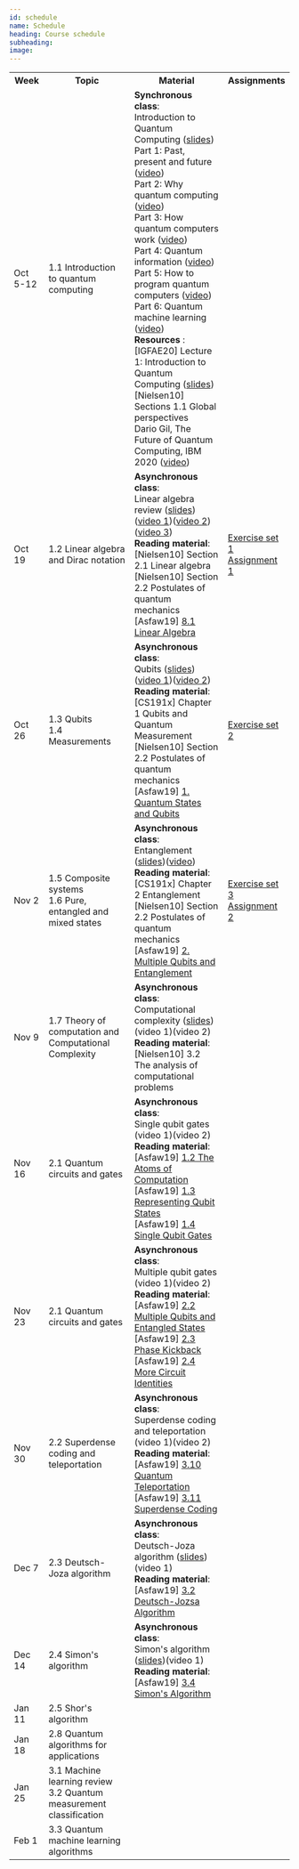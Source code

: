 ```yaml
---
id: schedule
name: Schedule
heading: Course schedule
subheading: 
image: 
---
```

<table class="table table-condensed">
	<tbody>
		<tr>
			<th>Week</th>
			<th>Topic</th>
			<th>Material</th>
			<th>Assignments</th>
		</tr>
		<tr>
			<td>Oct 5-12</td>
			<td>1.1 Introduction to quantum computing		
			</td>
			<td>
				<b>Synchronous class</b>: <br>
				Introduction to Quantum Computing 
				(<a href= "intro quantum computing.pdf">slides</a>)<br>
				Part 1: Past, present and future (<a href= "https://drive.google.com/file/d/1Bf-roihtUD2aymcySYGPFGc8sF5_W8FH/view?usp=sharing">video</a>)<br>
				Part 2: Why quantum computing (<a href= "https://drive.google.com/file/d/1B6iOBOWQgPGi2TEIjCroNf8-MknWfAla/view?usp=sharing">video</a>)<br>
				Part 3: How quantum computers work (<a href= "https://drive.google.com/file/d/1aMQoS6jVawLVthzJVrwELwFsWwycRZlw/view?usp=sharing">video</a>)<br>
				Part 4: Quantum information (<a href= "https://drive.google.com/file/d/1CGaGIl9DkTe0ljvuzUshpapBP_TqUiSq/view?usp=sharing">video</a>)<br>
				Part 5: How to program quantum computers (<a href= "https://drive.google.com/file/d/1RYuZUmk6ohIwP6nifrPgxOySlIJR6us1/view?usp=sharing">video</a>)<br>
				Part 6: Quantum machine learning (<a href= "https://drive.google.com/file/d/1ebEqYGX-SgD1ya6yOdGDyLCrxCF1AY8j/view?usp=sharing">video</a>)<br>
				<b>Resources </b>:
				[IGFAE20]  Lecture 1: Introduction to Quantum Computing (<a href= "https://indico.cern.ch/event/865287/attachments/1971786/3280301/Lecture_1_v1.pdf">slides</a>)<br>
				[Nielsen10] Sections 1.1 Global perspectives<br>
				Dario Gil, The Future of Quantum Computing, IBM 2020 (<a href= "https://www.youtube.com/watch?v=zOGNoDO7mcU">video</a>)<br>
			</td>
			<td>
			</td>
		</tr>
		<tr>
			<td>Oct 19</td>
			<td>
				1.2 Linear algebra and Dirac notation
			</td>
			<td>
				<b>Asynchronous class</b>: <br>
				Linear algebra review (<a href= "QCP-2021-2 Linear Algebra.pdf">slides</a>)(<a href= "https://drive.google.com/file/d/1Y4kYgIvbiI-QEPKLuCgaMD0-oVvWUtZ_/view?usp=sharing">video 1</a>)(<a href= "https://drive.google.com/file/d/1x2G3YgrAMZLdmGfJM3RKDjzCbBE8siHH/view?usp=sharing">video 2</a>)(<a href= "https://drive.google.com/file/d/1m7DVNALG_uT_Vnpox96seG196e3cpE1s/view?usp=sharing">video 3</a>)<br>
				<b>Reading material</b>: <br>
				[Nielsen10] Section 2.1 Linear algebra<br>
				[Nielsen10] Section 2.2 Postulates of quantum mechanics<br>
				[Asfaw19] <a href="https://qiskit.org/textbook/ch-appendix/linear_algebra.html"> 8.1 Linear Algebra </a><br>
			</td>
			<td>
				<a href="exercises1.pdf">Exercise set 1</a><br>
				<a href="https://colab.research.google.com/drive/1by-EsH2doCOpdh_BaHJpYKc751cGxda_?usp=sharing">Assignment 1</a>
			</td>
		</tr>
		<tr>
			<td>Oct 26</td>
			<td>
				1.3 Qubits <br>
				1.4 Measurements <br>
			</td>
			<td>
				<b>Asynchronous class</b>: <br>
				Qubits (<a href= "QCP-2020-2_Qubits.pdf">slides</a>)(<a href= "https://drive.google.com/file/d/1nyB726wJmK7TEgdgAHqCHwcjQt8C5jeT/view">video 1</a>)(<a href= "https://drive.google.com/file/d/16IZRAzmnxSZX46o3zTHgbYnLHYoTNo5e/view?t=35">video 2</a>)<br>
				<b>Reading material</b>: <br>
				[CS191x] Chapter 1 Qubits and Quantum Measurement<br>
				[Nielsen10] Section 2.2 Postulates of quantum mechanics<br>
				[Asfaw19] <a href="https://qiskit.org/textbook/ch-states/introduction.html"> 1. Quantum States and Qubits </a><br>	
			</td>
			<td>
				<a href="exercises2.pdf">Exercise set 2</a><br>
			</td>
		</tr>
		<tr>
			<td>Nov 2</td>
			<td>
				1.5 Composite systems<br>
				1.6 Pure, entangled and mixed states
			</td>
			<td>
				<b>Asynchronous class</b>: <br>
				Entanglement (<a href= "QCP-2020-2 Entanglement.pdf">slides</a>)(<a href= "https://drive.google.com/file/d/1XAo-7F1OZG2F3T-Aj_xh77CBTvBpbqEa/view?t=430">video</a>)<br>
				<b>Reading material</b>: <br>
				[CS191x] Chapter 2 Entanglement<br>
				[Nielsen10] Section 2.2 Postulates of quantum mechanics<br>
				[Asfaw19] <a href="https://qiskit.org/textbook/ch-gates/introduction.html"> 2. Multiple Qubits and Entanglement </a><br>	
			</td>
			<td>
				<a href="exercises3.pdf">Exercise set 3</a><br>
				<a href="https://colab.research.google.com/drive/1eO25UKnQ9khY4zjoNdMgkPxGU9HJ64cT?usp=sharing">Assignment 2</a>
			</td>
		</tr>
		<tr>
			<td>Nov 9</td>
			<td>
				1.7 Theory of computation and Computational Complexity <br>
			</td>
			<td>
				<b>Asynchronous class</b>: <br>
				Computational complexity (<a href= "QCP-2020-2_Computational_Complexity.pdf">slides</a>)(video 1)(video 2)<br>
				<b>Reading material</b>: <br>
				[Nielsen10] 3.2 The analysis of computational problems<br>
			</td>
			<td>
			</td>
		</tr>
		<tr>
			<td>Nov 16</td>
			<td>
				2.1 Quantum circuits and gates
			</td>
			<td>
				<b>Asynchronous class</b>: <br>
				Single qubit gates (video 1)(video 2)<br>
				<b>Reading material</b>: <br>
				[Asfaw19] <a href= "https://qiskit.org/textbook/ch-states/atoms-computation.html">1.2 The Atoms of Computation</a><br>
				[Asfaw19] <a href= "https://qiskit.org/textbook/ch-states/representing-qubit-states.html">1.3 Representing Qubit States</a><br>
				[Asfaw19] <a href= "https://qiskit.org/textbook/ch-states/single-qubit-gates.html">1.4 Single Qubit Gates</a><br>
			</td>
			<td>
			</td>
		</tr>
		<tr>
			<td>Nov 23</td>
			<td>
				2.1 Quantum circuits and gates
			</td>
			<td>
				<b>Asynchronous class</b>: <br>
				Multiple qubit gates (video 1)(video 2)<br>
				<b>Reading material</b>: <br>
				[Asfaw19] <a href= "https://qiskit.org/textbook/ch-gates/multiple-qubits-entangled-states.html">2.2 Multiple Qubits and Entangled States</a><br>
				[Asfaw19] <a href= "https://qiskit.org/textbook/ch-gates/phase-kickback.html">2.3 Phase Kickback</a><br>
				[Asfaw19] <a href= "https://qiskit.org/textbook/ch-gates/more-circuit-identities.html">2.4 More Circuit Identities</a><br>
			</td>
			<td>
			</td>
		</tr>
		<tr>
			<td>Nov 30</td>
			<td>
				2.2 Superdense coding and teleportation
			</td>
			<td>
				<b>Asynchronous class</b>: <br>
				Superdense coding and teleportation (video 1)(video 2)<br>
				<b>Reading material</b>: <br>
				[Asfaw19] <a href= "https://qiskit.org/textbook/ch-algorithms/teleportation.html">3.10 Quantum Teleportation</a><br>
				[Asfaw19] <a href= "https://qiskit.org/textbook/ch-algorithms/superdense-coding.html">3.11 Superdense Coding</a><br>
			</td>
			<td>
			</td>
		</tr>
		<tr>
			<td>Dec 7</td>
			<td>
				2.3 Deutsch-Joza algorithm<br>
			</td>
			<td>
				<b>Asynchronous class</b>: <br>
				Deutsch-Joza algorithm (<a href= "QCP-2020-2 Deutsch-Jozsa_Algorithm.pdf">slides</a>)(video 1)<br>
				<b>Reading material</b>: <br>
				[Asfaw19] <a href= "https://qiskit.org/textbook/ch-algorithms/deutsch-jozsa.html">3.2 Deutsch-Jozsa Algorithm</a><br>
			</td>
			<td>
			</td>
		</tr>
		<tr>
			<td>Dec 14</td>
			<td>
				2.4 Simon's algorithm
			</td>
			<td>
				<b>Asynchronous class</b>: <br>
				Simon's algorithm (<a href= "QCP-2020-2_Simons_algorithm.pdf">slides</a>)(video 1)<br>
				<b>Reading material</b>: <br>
				[Asfaw19] <a href= "https://qiskit.org/textbook/ch-algorithms/simon.html">3.4 Simon's Algorithm</a><br>
			</td>
			<td>
			</td>
		</tr>
		<tr>
			<td>Jan 11</td>
			<td>
			2.5 Shor's algorithm <br>
			</td>
			<td>
			</td>
			<td>
			</td>
		</tr>
		<tr>
			<td>Jan 18</td>
			<td>
				2.8 Quantum algorithms for applications
			</td>
			<td>
			</td>
			<td>
			</td>
		</tr>
		<tr>
			<td>Jan 25</td>
			<td>
				3.1 Machine learning review<br>
				3.2 Quantum measurement classification
			</td>
			<td>
			</td>
			<td>
			</td>
		</tr>
		<tr>
			<td>Feb 1</td>
			<td>
				3.3 Quantum machine learning algorithms
			</td>
			<td>
			</td>
			<td>
			</td>
		</tr>
	</tbody>
</table>
